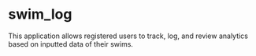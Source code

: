 # swim_log

This application allows registered users to track, log, and review analytics based on inputted data of their swims.
